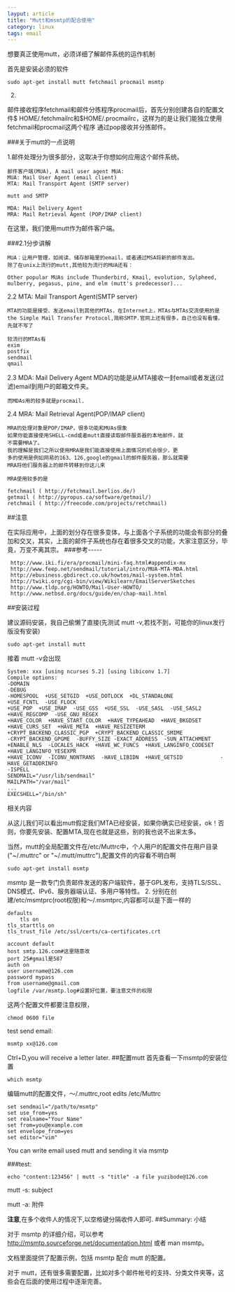 ```yaml
---
layput: article
title: "Mutt和msmtp的配合使用"
category: linux
tags: email
---
```


想要真正使用mutt，必须详细了解邮件系统的运作机制

首先是安装必须的软件

	sudo apt-get install mutt fetchmail procmail msmtp

2.
邮件接收程序fetchmail和邮件分拣程序procmail后，首先分别创建各自的配置文件$ HOME/.fetchmailrc和$HOME/.procmailrc，这样为的是让我们能独立使用fetchmail和procmail这两个程序 通过pop接收并分拣邮件。

###关于mutt的一点说明

1.邮件处理分为很多部分，这取决于你想如何应用这个邮件系统。

	邮件客户端(MUA),	A mail user agent MUA:
	MUA: Mail User Agent (email client)
	MTA: Mail Transport Agent (SMTP server)

	mutt and SMTP

	MDA: Mail Delivery Agent
	MRA: Mail Retrieval Agent (POP/IMAP client)

在这里，我们使用mutt作为邮件客户端。

###2.1分步讲解

	MUA：让用户管理，如阅读、储存邮箱里的email，或者通过MSA将新的邮件发出。
	除了在unix上流行的mutt,其他较为流行的MUA还有：

	Other popular MUAs include Thunderbird, Kmail, evolution, Sylpheed,
	mulberry, pegasus, pine, and elm (mutt's predecessor)... 

 2.2	MTA: Mail Transport Agent(SMTP server)	

	MTA的功能是接受、发送email到其他的MTAs，在Internet上，MTAs与MTAs交流使用的是 the Simple Mail Transfer Protocol,简称SMTP.官网上还有很多，自己也没有看懂，先就不写了

	较流行的MTAs有
	exim
	postfix
	sendmail
	qmail

2.3	MDA: Mail Delivery Agent
	MDA的功能是从MTA接收一封email或者发送(过滤)email到用户的邮箱文件夹。

	而MDAs用的较多就是procmail.

2.4	
	MRA: Mail Retrieval Agent(POP/IMAP client)

	MRA的处理对象是POP/IMAP，很多功能和MUAs很象
	如果你能直接使用SHELL-cmd或者mutt直接读取邮件服务器的本地邮件，就
	不需要MRA了。
	我的理解是我们之所以使用MRA是我们能直接使用上面情况的机会很少，更
	多的使用是例如网易的163、126,google的gmail的邮件服务器，那么就需要
	MRA将他们服务器上的邮件转移到你这儿来

	MRA使用较多的是

    fetchmail ( http://fetchmail.berlios.de/)
    getmail ( http://pyropus.ca/software/getmail/)
    retchmail ( http://freecode.com/projects/retchmail) 

##注意

在实际应用中，上面的划分存在很多变体，与上面各个子系统的功能会有部分的叠加和交叉，其实，上面的邮件子系统也存在着很多交叉的功能，大家注意区分，毕竟，万变不离其宗。
###参考-----
    

     http://www.iki.fi/era/procmail/mini-faq.html#appendix-mx
     http://www.feep.net/sendmail/tutorial/intro/MUA-MTA-MDA.html
     http://ebusiness.gbdirect.co.uk/howtos/mail-system.html
     http://twiki.org/cgi-bin/view/Wikilearn/EmailServerSketches
     http://www.tldp.org/HOWTO/Mail-User-HOWTO/
     http://www.netbsd.org/docs/guide/en/chap-mail.html 




##安装过程

建议源码安装，我自己偷懒了直接(先测试 mutt -v,若找不到，可能你的linux发行版没有安装)

	sudo apt-get install mutt

接着	mutt -v会出现


	System: xxx [using ncurses 5.2] [using libiconv 1.7]
	Compile options:
	-DOMAIN
	-DEBUG
	-HOMESPOOL  +USE_SETGID  +USE_DOTLOCK  +DL_STANDALONE  
	+USE_FCNTL  -USE_FLOCK
	+USE_POP  +USE_IMAP  -USE_GSS  +USE_SSL  -USE_SASL  -USE_SASL2  
	+HAVE_REGCOMP  -USE_GNU_REGEX  
	+HAVE_COLOR  +HAVE_START_COLOR  +HAVE_TYPEAHEAD  +HAVE_BKGDSET  
	+HAVE_CURS_SET  +HAVE_META  +HAVE_RESIZETERM  
	+CRYPT_BACKEND_CLASSIC_PGP  +CRYPT_BACKEND_CLASSIC_SMIME  
	-CRYPT_BACKEND_GPGME  -BUFFY_SIZE -EXACT_ADDRESS  -SUN_ATTACHMENT  
	+ENABLE_NLS  -LOCALES_HACK  +HAVE_WC_FUNCS  +HAVE_LANGINFO_CODESET		+HAVE_LANGINFO_YESEXPR  
	+HAVE_ICONV  -ICONV_NONTRANS  -HAVE_LIBIDN  +HAVE_GETSID			-HAVE_GETADDRINFO  
	-ISPELL
	SENDMAIL="/usr/lib/sendmail"
	MAILPATH="/var/mail"
	...
	EXECSHELL="/bin/sh"

相关内容

从这儿我们可以看出mutt假定我们MTA已经安装，如果你确实已经安装，ok！否则，你要先安装、配置MTA,现在也就是这些，别的我也说不出来太多。

当然，mutt的全局配置文件在/etc/Muttrc中，个人用户的配置文件在用户目录("~/.muttrc" or "~/.mutt/muttrc"),配置文件的内容看不明白啊

	sudo apt-get install msmtp

msmtp 是一款专门负责邮件发送的客户端软件，基于GPL发布，支持TLS/SSL、DNS模式、IPv6、服务器端认证、多用户等特性。
2.
分别在创建/etc/msmtprc(root权限)和～/.msmtprc,内容都可以是下面一样的

	defaults
      	tls on
	tls_starttls on
	tls_trust_file /etc/ssl/certs/ca-certificates.crt

	account default
	host smtp.126.com#这里随意改
	port 25#gmail是587
	auth on
	user username@126.com
	password mypass
	from username@gmail.com
	logfile /var/msmtp.log#设置好位置，要注意文件的权限

这两个配置文件都要注意权限，

	chmod 0600 file

test send email:

	msmtp xx@126.com

Ctrl+D,you will receive a letter later.
##配置mutt
首先查看一下msmtp的安装位置

	which msmtp

编辑mutt的配置文件，～/.muttrc,root edits /etc/Muttrc

	set sendmail="/path/to/msmtp"
	set use_from=yes
	set realname="Your Name"
	set from=you@example.com
	set envelope_from=yes
	set editor="vim"

You can write email used mutt and sending it via msmtp

###test:

	echo "content:123456" | mutt -s "title" -a file yuzibode@126.com

mutt -s: subject

mutt -a: 附件

__注意__,在多个收件人的情况下,以空格键分隔收件人即可.
##Summary:
小结

对于 msmtp 的详细介绍，可以参考 http://msmtp.sourceforge.net/documentation.html 或者 man msmtp。

文档里面提供了配置示例，包括 msmtp 配合 mutt 的配置。

对于 mutt，还有很多需要配置，比如对多个邮件帐号的支持、分类文件夹等，这些会在后面的使用过程中逐渐完善。 



